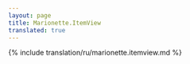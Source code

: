 ```yaml
---
layout: page
title: Marionette.ItemView
translated: true
---
```


{% include translation/ru/marionette.itemview.md %}